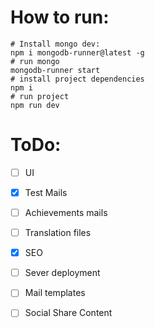 # How to run:
```
# Install mongo dev:
npm i mongodb-runner@latest -g
# run mongo
mongodb-runner start
# install project dependencies
npm i
# run project
npm run dev
```

# ToDo:
- [ ] UI
- [x] Test Mails
- [ ] Achievements mails
- [ ] Translation files
- [X] SEO
- [ ] Sever deployment
- [ ] Mail templates
- [ ] Social Share Content

